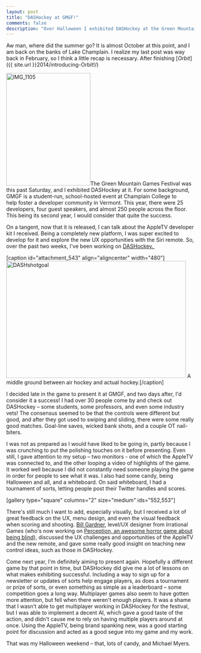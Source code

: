 ```yaml
---
layout: post
title: "DASHockey at GMGF!"
comments: false
description: "Over Halloween I exhibited DASHockey at the Green Mountain Games Festival, and it was an absolute blast."
---
```


Aw man, where did the summer go? It is almost October at this point, and I am back on the banks of Lake Champlain. I realize my last post was way back in February, so I think a little recap is necessary. After finishing [*Orbit*]({{ site.url }}2014/introducing-Orbit!/)


<img class="alignright wp-image-555 size-medium" src="https://tyskwo.files.wordpress.com/2015/11/img_1105.jpg?w=225" alt="IMG_1105" width="225" height="300" />The Green Mountain Games Festival was this past Saturday, and I exhibited DASHockey at it. For some background, GMGF is a student-run, school-hosted event at Champlain College to help foster a developer community in Vermont. This year, there were 25 developers, four guest speakers, and almost 250 people across the floor. This being its second year, I would consider that quite the success.

On a tangent, now that it is released, I can talk about the AppleTV developer kit I received. Being a completely new platform, I was super excited to develop for it and explore the new UX opportunities with the Siri remote. So, over the past two weeks, I've been working on <a href="http://tyskwo.com/dashockey/" target="_blank">DASHockey. </a>

[caption id="attachment_543" align="aligncenter" width="480"]<a href="http://tyskwo/dashockey"><img class="wp-image-543 size-post-thumbnail" src="https://tyskwo.files.wordpress.com/2015/10/dashshotgoal.gif?w=480&amp;h=312&amp;crop=1" alt="DASHshotgoal" width="480" height="312" /></a> A middle ground between air hockey and actual hockey.[/caption]

I decided late in the game to present it at GMGF, and two days after, I'd consider it a success! I had over 30 people come by and check out DASHockey – some students, some professors, and even some industry vets! The consensus seemed to be that the controls were different but good, and after they got used to swiping and sliding, there were some really good matches. Goal-line saves, wicked bank shots, and a couple OT nail-biters.

I was not as prepared as I would have liked to be going in, partly because I was crunching to put the polishing touches on it before presenting. Even still, I gave attention to my setup – two monitors - one of which the AppleTV was connected to, and the other looping a video of highlights of the game. It worked well because I did not constantly need someone playing the game in order for people to see what it was. I also had some candy, being Halloween and all, and a whiteboard. On said whiteboard, I had a tournament of sorts, letting people post their Twitter handles and scores.

[gallery type="square" columns="2" size="medium" ids="552,553"]

There's still much I want to add, especially visually, but I received a lot of great feedback on the UX, menu design, and even the visual feedback when scoring and shooting. <a href="https://twitter.com/GameOnGardner" target="_blank">Bill Gardner</a>, level/UX designer from Irrational Games (who's now working on <a href="http://www.thedeependgames.com" target="_blank">Perception, an awesome horror game about being blind</a>), discussed the UX challenges and opportunities of the AppleTV and the new remote, and gave some really good insight on teaching new control ideas, such as those in DASHockey.

Come next year, I'm definitely aiming to present again. Hopefully a different game by that point in time, but DASHockey did give me a lot of lessons on what makes exhibiting successful. Including a way to sign up for a newsletter or updates of sorts help engage players, as does a tournament or prize of sorts, or even something as simple as a leaderboard – some competition goes a long way. Multiplayer games also seem to have gotten more attention, but fell when there weren't enough players. It was a shame that I wasn't able to get multiplayer working in DASHockey for the festival, but I was able to implement a decent AI, which gave a good taste of the action, and didn't cause me to rely on having multiple players around at once. Using the AppleTV, being brand spanking new, was a good starting point for discussion and acted as a good segue into my game and my work.

That was my Halloween weekend – that, lots of candy, and Michael Myers.

